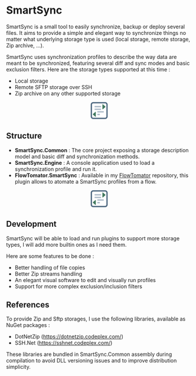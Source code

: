 # SmartSync

SmartSync is a small tool to easily synchronize, backup or deploy several files. It aims to provide a simple and elegant way to synchronize things no matter what underlying storage type is used (local storage, remote storage, Zip archive, ...).

SmartSync uses synchronization profiles to describe the way data are meant to be synchronized, featuring several diff and sync modes and basic exclusion filters. Here are the storage types supported at this time :
- Local storage
- Remote SFTP storage over SSH
- Zip archive on any other supported storage

<p align="center">
    <img width="48" src="https://raw.githubusercontent.com/jbatonnet/smartsync/master/Icon.png" />
</p>

## Structure

- **SmartSync.Common** : The core project exposing a storage description model and basic diff and synchronization methods.
- **SmartSync.Engine** : A console application used to load a synchronization profile and run it.
- **FlowTomator.SmartSync** : Available in my [FlowTomator](https://github.com/jbatonnet/flowtomator/tree/master/FlowTomator.SmartSync) repository, this plugin allows to atomate a SmartSync profiles from a flow. 

<p align="center">
    <img width="48" src="https://raw.githubusercontent.com/jbatonnet/smartsync/master/Icon.png" />
</p>

## Development

SmartSync will be able to load and run plugins to support more storage types, I will add more builtin ones as I need them.

Here are some features to be done :
- Better handling of file copies
- Better Zip streams handling
- An elegant visual software to edit and visually run profiles
- Support for more complex exclusion/inclusion filters

## References

To provide Zip and Sftp storages, I use the following libraries, available as NuGet packages :
- DotNetZip (https://dotnetzip.codeplex.com/)
- SSH.Net (https://sshnet.codeplex.com/)

These libraries are bundled in SmartSync.Common assembly during compilation to avoid DLL versioning issues and to improve distribution simplicity.
